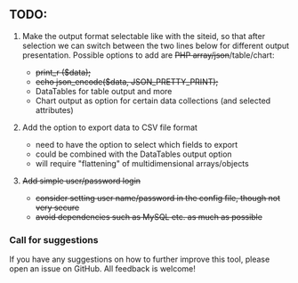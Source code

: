 ## TODO:

1. Make the output format selectable like with the siteid, so that after selection we can switch between the two lines below for different output presentation. Possible options to add are ~~PHP array/json~~/table/chart:
    - ~~print_r ($data);~~
    - ~~echo json_encode($data, JSON_PRETTY_PRINT);~~
    - DataTables for table output and more
    - Chart output as option for certain data collections (and selected attributes)

2. Add the option to export data to CSV file format
    - need to have the option to select which fields to export
    - could be combined with the DataTables output option
    - will require "flattening" of multidimensional arrays/objects

3. ~~Add simple user/password login~~
    - ~~consider setting user name/password in the config file, though not very secure~~
    - ~~avoid dependencies such as MySQL etc. as much as possible~~

### Call for suggestions

If you have any suggestions on how to further improve this tool, please open an issue on GitHub. All feedback is welcome!
